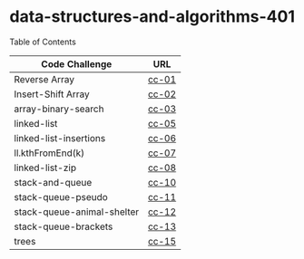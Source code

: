 # data-structures-and-algorithms-401


Table of Contents 

|Code Challenge    | URL|
|------------------|----|
|Reverse Array     |[cc-01](array-reverse/read01.md)|
|Insert-Shift Array|[cc-02](insertShiftArray/read02.md)|
|array-binary-search|[cc-03](array-binary-search/read03.md)|
|linked-list|[cc-05](linked-list/read05.md)|
|linked-list-insertions|[cc-06](linked-list-insertions/read06.md)|
|ll.kthFromEnd(k)|[cc-07](linked-list-kth/read07.md)|
|linked-list-zip|[cc-08](linked-list-zip/read08.md)|
|stack-and-queue|[cc-10](stack-and-queue/read10.md)|
|stack-queue-pseudo|[cc-11](stack-queue-pseudo/read11.md)|
|stack-queue-animal-shelter|[cc-12](stack-queue-animal-shelter/read12.md)|
|stack-queue-brackets|[cc-13](stack-queue-brackets/read13.md)|
|trees|[cc-15](trees/read15.md)|